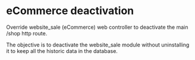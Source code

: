 eCommerce deactivation
======================

Override website_sale (eCommerce) web controller
to deactivate the main /shop http route.

The objective is to deactivate the website_sale module without 
uninstalling it to keep all the historic data in the database.
